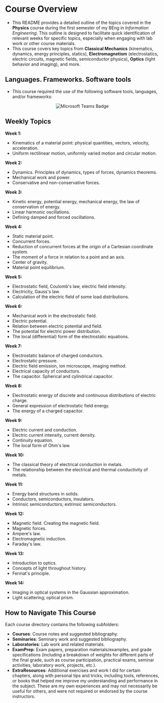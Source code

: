 # Course Overview

- This README provides a detailed outline of the topics covered in the **Physics** course during the first semester of my BEng in _Information Engineering_. This outline is designed to facilitate quick identification of relevant weeks for specific topics, especially when engaging with lab work or other course materials.
- This course covers key topics from **Classical Mechanics** (kinematics, dynamics, energy principles, statics), **Electromagnetism** (electrostatics, electric circuits, magnetic fields, semiconductor physics), **Optics** (light behavior and imaging), and more.

## Languages. Frameworks. Software tools

- This course required the use of the following software tools, languages, and/or frameworks:

<div align="center">
  
<p>
  <img alt="Microsoft Teams Badge" src="https://img.shields.io/badge/Microsoft Teams-%236264A7?style=for-the-badge&logo=microsoftteams&logoColor=white">
</p>
  
</div>

## Weekly Topics

**Week 1:** 
- Kinematics of a material point: physical quantities, vectors, velocity, acceleration.
- Uniform rectilinear motion, uniformly varied motion and circular motion.

**Week 2:**
- Dynamics. Principles of dynamics, types of forces, dynamics theorems.
- Mechanical work and power.
- Conservative and non-conservative forces.

**Week 3:**
- Kinetic energy, potential energy, mechanical energy, the law of conservation of energy.
- Linear harmonic oscillations.
- Defining damped and forced oscillations.

**Week 4:**
- Static material point.
- Concurrent forces.
- Reduction of concurrent forces at the origin of a Cartesian
coordinate system.
- The moment of a force in relation to a point and an axis.
- Center of gravity.
- Material point equilibrium.

**Week 5:**
- Electrostatic field, Coulomb's law, electric field intensity.
- Electricity, Gauss's law.
- Calculation of the electric field of some load distributions.

**Week 6:**
- Mechanical work in the electrostatic field.
- Electric potential.
- Relation between electric potential and field.
- The potential for electric power distribution.
- The local (differential) form of the electrostatic equations.

**Week 7:**
- Electrostatic balance of charged conductors.
- Electrostatic pressure.
- Electric field emission, ion microscope, imaging method.
- Electrical capacity of conductors.
- The capacitor. Spherical and cylindrical capacitor.

**Week 8:**
- Electrostatic energy of discrete and continuous distributions of electric charge.
- General expression of electrostatic field energy.
- The energy of a charged capacitor.

**Week 9:**
- Electric current and conduction.
- Electric current intensity, current density.
- Continuity equation.
- The local form of Ohm's law.

**Week 10:**
- The classical theory of electrical conduction in metals.
- The relationship between the electrical and thermal conductivity of metals.

**Week 11:**
- Energy band structures in solids.
- Conductors, semiconductors, insulators.
- Intrinsic semiconductors; extrinsic semiconductors.

**Week 12:**
- Magnetic field. Creating the magnetic field.
- Magnetic forces.
- Ampere's law.
- Electromagnetic induction.
- Faraday's law.

**Week 13:**
- Introduction to optics.
- Concepts of light throughout history.
- Fermat's principle.

**Week 14:**
- Imaging in optical systems in the Gaussian approximation.
- Light scattering; optical prism.

## How to Navigate This Course

Each course directory contains the following subfolders:

- **Courses**: Course notes and suggested bibliography.
-  **Seminaries**: Seminary work and suggested bibliography.
- **Laboratories**: Lab work and related materials.
- **ExamPrep**: Exam papers, preparation materials/examples, and grade specifications (including a breakdown of weights for different parts of the final grade, such as course participation, practical exams, seminar activities, laboratory work, projects, etc.).
- **ExtraResources**: Additional exercises and work I did for certain chapters, along with personal tips and tricks, including tools, references, or books that helped me improve my understanding and performance in the subject. These are my own experiences and may not necessarily be useful for others, and were not required or endorsed by the course instructors.

